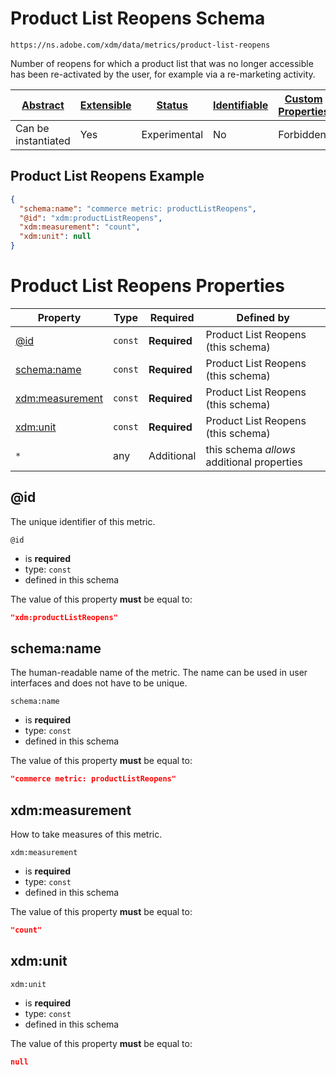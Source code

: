 
# Product List Reopens Schema

```
https://ns.adobe.com/xdm/data/metrics/product-list-reopens
```

Number of reopens for which a product list that was no longer accessible has been re-activated by the user, for example via a re-marketing activity.

| [Abstract](../../abstract.md) | [Extensible](../../extensions.md) | [Status](../../status.md) | [Identifiable](../../id.md) | [Custom Properties](../../extensions.md) | [Additional Properties](../../extensions.md) | Defined In |
|-------------------------------|-----------------------------------|---------------------------|-----------------------------|------------------------------------------|----------------------------------------------|------------|
| Can be instantiated | Yes | Experimental | No | Forbidden | Permitted | [data/product-list-reopens.schema.json](data/product-list-reopens.schema.json) |

## Product List Reopens Example
```json
{
  "schema:name": "commerce metric: productListReopens",
  "@id": "xdm:productListReopens",
  "xdm:measurement": "count",
  "xdm:unit": null
}
```

# Product List Reopens Properties

| Property | Type | Required | Defined by |
|----------|------|----------|------------|
| [@id](#@id) | `const` | **Required** | Product List Reopens (this schema) |
| [schema:name](#schemaname) | `const` | **Required** | Product List Reopens (this schema) |
| [xdm:measurement](#xdmmeasurement) | `const` | **Required** | Product List Reopens (this schema) |
| [xdm:unit](#xdmunit) | `const` | **Required** | Product List Reopens (this schema) |
| `*` | any | Additional | this schema *allows* additional properties |

## @id

The unique identifier of this metric.

`@id`
* is **required**
* type: `const`
* defined in this schema

The value of this property **must** be equal to:

```json
"xdm:productListReopens"
```





## schema:name

The human-readable name of the metric. The name can be used in user interfaces and does not have to be unique.

`schema:name`
* is **required**
* type: `const`
* defined in this schema

The value of this property **must** be equal to:

```json
"commerce metric: productListReopens"
```





## xdm:measurement

How to take measures of this metric.

`xdm:measurement`
* is **required**
* type: `const`
* defined in this schema

The value of this property **must** be equal to:

```json
"count"
```





## xdm:unit


`xdm:unit`
* is **required**
* type: `const`
* defined in this schema

The value of this property **must** be equal to:

```json
null
```




